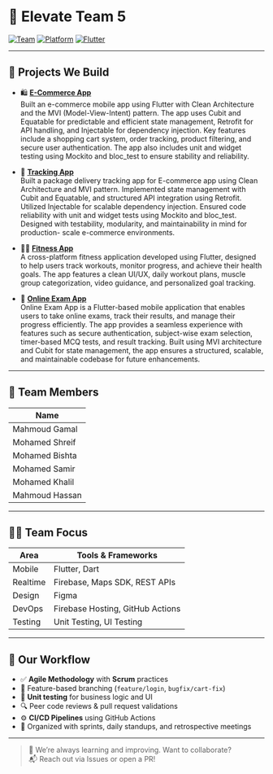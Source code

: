 # 🌟 Elevate Team 5 

[![Team](https://img.shields.io/badge/team-collaborative-blue)]()
[![Platform](https://img.shields.io/badge/platform-cross--platform-success)]()
[![Flutter](https://img.shields.io/badge/Flutter-Mobile-blue)]()

---

## 🚀 Projects We Build

- 🛍️ **[E-Commerce App](https://github.com/Team5-Projects-Advanced-Flutter-Elevate/flower_ecommerce_app_team5)**  
  Built an e-commerce mobile app using Flutter with Clean Architecture and the MVI (Model-View-Intent) pattern. The app uses Cubit and Equatable for predictable and efficient state management, Retrofit for API      handling, and Injectable for dependency injection.
  Key features include a shopping cart system, order tracking, product filtering, and secure user authentication. The app also includes unit and widget testing using Mockito and bloc_test to ensure stability and    reliability.

- 📍 **[Tracking App](https://github.com/Team5-Projects-Advanced-Flutter-Elevate/flower_tracking_app)**  
  Built a package delivery tracking app for E-commerce app using Clean Architecture and MVI pattern. Implemented state management with Cubit and Equatable, and structured API integration using Retrofit. Utilized    Injectable for scalable dependency injection. Ensured code reliability with unit and widget tests using Mockito and bloc_test. Designed with testability, modularity, and maintainability in mind for production-    scale e-commerce environments.

- 🏋️‍♂️ **[Fitness App](https://github.com/Team5-Projects-Advanced-Flutter-Elevate/super_fitness)**  
 A cross-platform fitness application developed using Flutter, designed to help users track workouts, monitor progress, and achieve their health goals. The app features a clean UI/UX, daily workout plans, muscle   group categorization, video guidance, and personalized goal tracking.

- 📝 **[Online Exam App](https://github.com/Team5-Projects-Advanced-Flutter-Elevate/exam-app-group2)**  
  Online Exam App is a Flutter-based mobile application that enables users to take online exams, track their results, and manage their progress efficiently. The app provides a seamless experience with features      such as secure authentication, subject-wise exam selection, timer-based MCQ tests, and result tracking. Built using MVI architecture and Cubit for state management, the app ensures a structured, scalable, and     maintainable codebase for future enhancements.

---

## 👥 Team Members

| Name              |
|-------------------|
| Mahmoud Gamal     |
| Mohamed Shreif    | 
| Mohamed Bishta    | 
| Mohamed Samir     |
| Mohamed Khalil    | 
| Mahmoud Hassan    | 



---

## 🧑‍💻 Team Focus

| Area        | Tools & Frameworks                 |
|-------------|------------------------------------|
| Mobile      | Flutter, Dart                      |
| Realtime    | Firebase, Maps SDK, REST APIs      |
| Design      | Figma                              | 
| DevOps      | Firebase Hosting, GitHub Actions   |
| Testing     | Unit Testing, UI Testing           |

---

## 🔁 Our Workflow

- ✅ **Agile Methodology** with **Scrum** practices
- 🔄 Feature-based branching (`feature/login`, `bugfix/cart-fix`)
- 🧪 **Unit testing** for business logic and UI
- 🔍 Peer code reviews & pull request validations
- ⚙️ **CI/CD Pipelines** using GitHub Actions
- 📅 Organized with sprints, daily standups, and retrospective meetings

---

> 🚧 We’re always learning and improving. Want to collaborate?  
> 📬 Reach out via Issues or open a PR!

